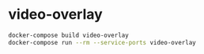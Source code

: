 # video-overlay

```sh
docker-compose build video-overlay
docker-compose run --rm --service-ports video-overlay
```
